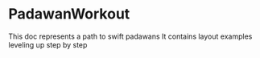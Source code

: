 # PadawanWorkout
 This doc represents a path to swift padawans
 It contains layout examples leveling up step by step
